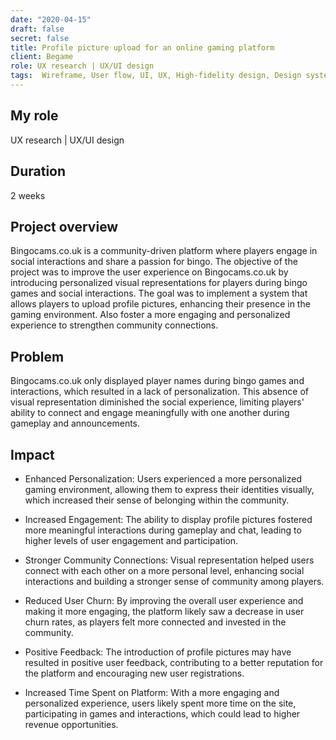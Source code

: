 ```yaml
---
date: "2020-04-15"
draft: false
secret: false
title: Profile picture upload for an online gaming platform
client: Begame
role: UX research | UX/UI design
tags:  Wireframe, User flow, UI, UX, High-fidelity design, Design system, Responsive design, Whimsical, Marvel app, Sketch, Zeplin, Jira
---
```


## My role
UX research | UX/UI design

## Duration
2 weeks

## Project overview 
Bingocams.co.uk is a community-driven platform where players engage in social interactions and share a passion for bingo. The objective of the project was to improve the user experience on Bingocams.co.uk by introducing personalized visual representations for players during bingo games and social interactions.
The goal was to implement a system that allows players to upload profile pictures, enhancing their presence in the gaming environment.
Also foster a more engaging and personalized experience to strengthen community connections.

## Problem
Bingocams.co.uk only displayed player names during bingo games and interactions, which resulted in a lack of personalization. This absence of visual representation diminished the social experience, limiting players' ability to connect and engage meaningfully with one another during gameplay and announcements.

## Impact
- Enhanced Personalization: Users experienced a more personalized gaming environment, allowing them to express their identities visually, which increased their sense of belonging within the community.

- Increased Engagement: The ability to display profile pictures fostered more meaningful interactions during gameplay and chat, leading to higher levels of user engagement and participation.

- Stronger Community Connections: Visual representation helped users connect with each other on a more personal level, enhancing social interactions and building a stronger sense of community among players.

- Reduced User Churn: By improving the overall user experience and making it more engaging, the platform likely saw a decrease in user churn rates, as players felt more connected and invested in the community.

- Positive Feedback: The introduction of profile pictures may have resulted in positive user feedback, contributing to a better reputation for the platform and encouraging new user registrations.

- Increased Time Spent on Platform: With a more engaging and personalized experience, users likely spent more time on the site, participating in games and interactions, which could lead to higher revenue opportunities.